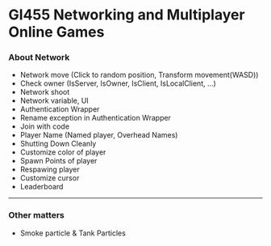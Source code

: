 # GI455 Networking and Multiplayer Online Games
### About Network
* Network move (Click to random position, Transform movement(WASD))
* Check owner (IsServer, IsOwner, IsClient, IsLocalClient, ...)
* Network shoot
* Network variable, UI
* Authentication Wrapper
* Rename exception in Authentication Wrapper
* Join with code
* Player Name (Named player, Overhead Names)
* Shutting Down Cleanly
* Customize color of player
* Spawn Points of player
* Respawing player
* Customize cursor
* Leaderboard
-------------------------------
### Other matters
* Smoke particle & Tank Particles
